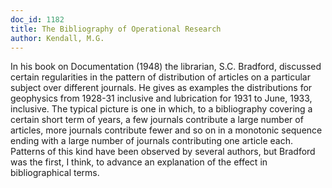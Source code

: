 ```yaml
---
doc_id: 1182
title: The Bibliography of Operational Research
author: Kendall, M.G.
---
```


In his book on Documentation (1948) the librarian, S.C. Bradford,
discussed certain regularities in the pattern of distribution of articles on 
a particular subject over different journals.  He gives as examples the
distributions for geophysics from 1928-31 inclusive and lubrication for
1931 to June, 1933, inclusive.  The typical picture is one in which, to a
bibliography covering a certain short term of years, a few journals contribute
a large number of articles, more journals contribute fewer and so on in
a monotonic sequence ending with a large number of journals contributing
one article each.  Patterns of this kind have been observed by several
authors, but Bradford was the first, I think, to advance an explanation of
the effect in bibliographical terms.